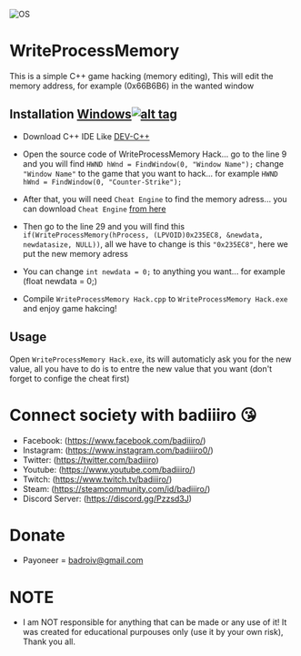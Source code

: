 ![OS](https://img.shields.io/badge/Tested%20On-Windows-yellowgreen.svg?style=flat-square) 

# WriteProcessMemory

This is a simple C++ game hacking (memory editing), This will edit the memory address, for example (0x66B6B6) in the wanted window
 
## Installation [Windows](https://wikipedia.org/wiki/Microsoft_Windows)[![alt tag](http://icons.iconarchive.com/icons/yootheme/social-bookmark/32/social-windows-button-icon.png)](https://fr.wikipedia.org/wiki/Microsoft_Windows)

- Download C++ IDE Like [DEV-C++](https://sourceforge.net/projects/orwelldevcpp/)

- Open the source code of WriteProcessMemory Hack... go to the line 9 and you will find ```HWND hWnd = FindWindow(0, "Window Name");``` change ```"Window Name"``` to the game that you want to hack... for example ```HWND hWnd = FindWindow(0, "Counter-Strike");```

- After that, you will need ```Cheat Engine``` to find the memory adress... you can download ```Cheat Engine``` [from here](https://www.cheatengine.org/downloads.php)

- Then go to the line 29 and you will find this ```if(WriteProcessMemory(hProcess, (LPVOID)0x235EC8, &newdata, newdatasize, NULL))```, all we have to change is this ```"0x235EC8"```, here we put the new memory adress

- You can change ```int newdata = 0;``` to anything you want... for example (float newdata = 0;)

- Compile ```WriteProcessMemory Hack.cpp``` to ```WriteProcessMemory Hack.exe``` and enjoy game hakcing!

## Usage

Open ```WriteProcessMemory Hack.exe```, its will automaticly ask you for the new value, all you have to do is to entre the new value that you want (don't forget to confige the cheat first)

# Connect society with badiiiro :kissing_heart:

- Facebook: (https://www.facebook.com/badiiiro/)
- Instagram: (https://www.instagram.com/badiiiro0/)
- Twitter: (https://twitter.com/badiiiro)
- Youtube: (https://www.youtube.com/badiiiro/)
- Twitch: (https://www.twitch.tv/badiiiro/)
- Steam: (https://steamcommunity.com/id/badiiiro/)
- Discord Server: (https://discord.gg/Pzzsd3J)

# Donate
- Payoneer = badroiv@gmail.com

# NOTE
- I am NOT responsible for anything that can be made or any use of it! It was created for educational purpouses only (use it by your own risk), Thank you all.
